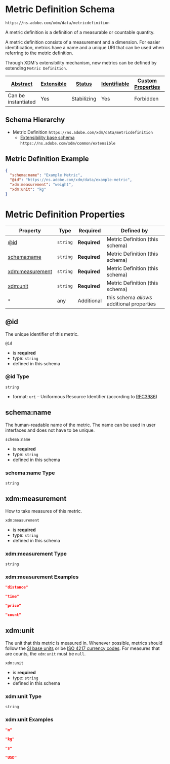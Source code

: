 
# Metric Definition Schema

```
https://ns.adobe.com/xdm/data/metricdefinition
```

A metric definition is a definition of a measurable or countable quantity.

A metric definition consists of a measurement and a dimension.
For easier identification, metrics have a name and a unique URI that can be used when referring to the metric definition.

Through XDM's extensibility mechanism, new metrics can be defined by extending `Metric Definition`.


| [Abstract](../../abstract.md) | [Extensible](../../extensions.md) | [Status](../../status.md) | [Identifiable](../../id.md) | [Custom Properties](../../extensions.md) | [Additional Properties](../../extensions.md) | Defined In |
|-------------------------------|-----------------------------------|---------------------------|-----------------------------|------------------------------------------|----------------------------------------------|------------|
| Can be instantiated | Yes | Stabilizing | Yes | Forbidden | Permitted | [data/metricdefinition.schema.json](data/metricdefinition.schema.json) |
## Schema Hierarchy

* Metric Definition `https://ns.adobe.com/xdm/data/metricdefinition`
  * [Extensibility base schema](../common/extensible.schema.md) `https://ns.adobe.com/xdm/common/extensible`


## Metric Definition Example
```json
{
  "schema:name": "Example Metric",
  "@id": "https://ns.adobe.com/xdm/data/example-metric",
  "xdm:measurement": "weight",
  "xdm:unit": "kg"
}
```

# Metric Definition Properties

| Property | Type | Required | Defined by |
|----------|------|----------|------------|
| [@id](#@id) | `string` | **Required** | Metric Definition (this schema) |
| [schema:name](#schemaname) | `string` | **Required** | Metric Definition (this schema) |
| [xdm:measurement](#xdmmeasurement) | `string` | **Required** | Metric Definition (this schema) |
| [xdm:unit](#xdmunit) | `string` | **Required** | Metric Definition (this schema) |
| `*` | any | Additional | this schema *allows* additional properties |

## @id

The unique identifier of this metric.

`@id`
* is **required**
* type: `string`
* defined in this schema

### @id Type


`string`
* format: `uri` – Uniformous Resource Identifier (according to [RFC3986](http://tools.ietf.org/html/rfc3986))






## schema:name

The human-readable name of the metric. The name can be used in user interfaces and does not have to be unique.

`schema:name`
* is **required**
* type: `string`
* defined in this schema

### schema:name Type


`string`






## xdm:measurement

How to take measures of this metric.

`xdm:measurement`
* is **required**
* type: `string`
* defined in this schema

### xdm:measurement Type


`string`





### xdm:measurement Examples

```json
"distance"
```

```json
"time"
```

```json
"price"
```

```json
"count"
```



## xdm:unit

The unit that this metric is measured in. Whenever possible, metrics should follow the [SI base units](https://www.bipm.org/en/measurement-units/) or be [ISO 4217 currency codes](https://www.iso.org/iso-4217-currency-codes.html). For measures that are counts, the `xdm:unit` must be `null`.

`xdm:unit`
* is **required**
* type: `string`
* defined in this schema

### xdm:unit Type


`string`





### xdm:unit Examples

```json
"m"
```

```json
"kg"
```

```json
"s"
```

```json
"USD"
```


